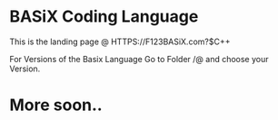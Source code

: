 # BASiX Coding Language

This is the landing page @ HTTPS://F123BASiX.com?$C++

For Versions of the Basix Language Go to Folder /@ and choose your Version.

# More soon..
